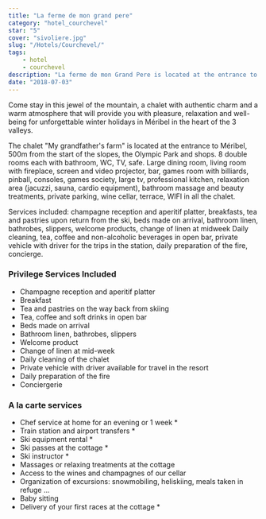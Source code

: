 ```yaml
---
title: "La ferme de mon grand pere"
category: "hotel_courchevel"
star: "5"
cover: "sivoliere.jpg"
slug: "/Hotels/Courchevel/"
tags:
    - hotel
    - courchevel
description: "La ferme de mon Grand Pere is located at the entrance to Méribel and can accommodate 16 people. With its 500m², it combines perfectly the tradition of the old Savoyard chalets while combining luxury, comfort and modernity. "
date: "2018-07-03"
--- 
```

 
<!-- # "La ferme de mon Grand Pere" -->
Come stay in this jewel of the mountain, a chalet with authentic charm and a warm atmosphere that will provide you with pleasure, relaxation and well-being for unforgettable winter holidays in Méribel in the heart of the 3 valleys.

The chalet "My grandfather's farm" is located at the entrance to Méribel, 500m from the start of the slopes, the Olympic Park and shops.
8 double rooms each with bathroom, WC, TV, safe. Large dining room, living room with fireplace, screen and video projector, bar, games room with billiards, pinball, consoles, games society, large tv, professional kitchen, relaxation area (jacuzzi, sauna, cardio equipment), bathroom massage and beauty treatments, private parking, wine cellar, terrace, WIFI in all the chalet.

Services included: champagne reception and aperitif platter, breakfasts, tea and pastries upon return from the ski, beds made on arrival, bathroom linen, bathrobes, slippers, welcome products, change of linen at midweek Daily cleaning, tea, coffee and non-alcoholic beverages in open bar, private vehicle with driver for the trips in the station, daily preparation of the fire, concierge.

### Privilege Services Included
* Champagne reception and aperitif platter
* Breakfast
* Tea and pastries on the way back from skiing
* Tea, coffee and soft drinks in open bar
* Beds made on arrival
* Bathroom linen, bathrobes, slippers
* Welcome product
* Change of linen at mid-week
* Daily cleaning of the chalet
* Private vehicle with driver available for travel in the resort
* Daily preparation of the fire
* Conciergerie

### A la carte services
* Chef service at home for an evening or 1 week *
* Train station and airport transfers *
* Ski equipment rental *
* Ski passes at the cottage *
* Ski instructor *
* Massages or relaxing treatments at the cottage
* Access to the wines and champagnes of our cellar
* Organization of excursions: snowmobiling, heliskiing, meals taken in refuge ...
* Baby sitting
* Delivery of your first races at the cottage *
